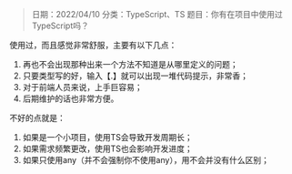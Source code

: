 > 日期：2022/04/10
分类：TypeScript、TS
题目：你有在项目中使用过TypeScript吗？

使用过，而且感觉非常舒服，主要有以下几点：

1. 再也不会出现那种出来一个方法不知道是从哪里定义的问题；
2. 只要类型写的好，输入【.】就可以出现一堆代码提示，非常香；
3. 对于前端人员来说，上手巨容易；
4. 后期维护的话也非常方便。

不好的点就是：

1. 如果是一个小项目，使用TS会导致开发周期长；
2. 如果需求频繁更改，使用TS也会影响开发进度；
3. 如果只使用any（并不会强制你不使用any），用不会并没有什么区别；

